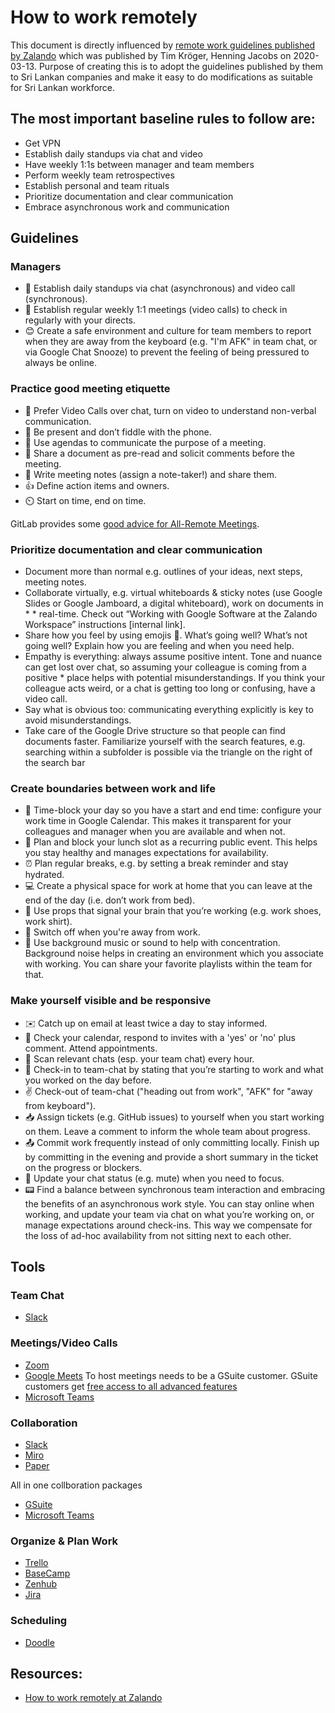 # How to work remotely

This document is directly influenced by [remote work guidelines published by Zalando](https://jobs.zalando.com/en/tech/blog/how-to-work-remotely-at-zalando/?gh_src=4n3gxh1) which was published by Tim Kröger, Henning Jacobs on 2020-03-13. Purpose of creating this is to adopt the guidelines published by them to Sri Lankan companies and make it easy to do modifications as suitable for Sri Lankan workforce.

## The most important baseline rules to follow are:

* Get VPN
* Establish daily standups via chat and video
* Have weekly 1:1s between manager and team members
* Perform weekly team retrospectives
* Establish personal and team rituals
* Prioritize documentation and clear communication
* Embrace asynchronous work and communication

## Guidelines


### Managers
* 💬 Establish daily standups via chat (asynchronous) and video call (synchronous).
* 👫 Establish regular weekly 1:1 meetings (video calls) to check in regularly with your directs.
* 😊 Create a safe environment and culture for team members to report when they are away from the keyboard (e.g. "I'm AFK" in team chat, or via Google Chat Snooze) to prevent the feeling of being pressured to always be online.

### Practice good meeting etiquette

* 🎥 Prefer Video Calls over chat, turn on video to understand non-verbal communication.
* 📵 Be present and don’t fiddle with the phone.
* 🤩 Use agendas to communicate the purpose of a meeting.
* 📄 Share a document as pre-read and solicit comments before the meeting.
* 📝 Write meeting notes (assign a note-taker!) and share them.
* 👍 Define action items and owners.
* ⏲️ Start on time, end on time.

GitLab provides some [good advice for All-Remote Meetings](https://about.gitlab.com/company/culture/all-remote/meetings/).

### Prioritize documentation and clear communication

* Document more than normal e.g. outlines of your ideas, next steps, meeting notes.
* Collaborate virtually, e.g. virtual whiteboards & sticky notes (use Google Slides or Google Jamboard, a digital whiteboard), work on documents in * * real-time. Check out “Working with Google Software at the Zalando Workspace” instructions [internal link].
* Share how you feel by using emojis 🤗. What’s going well? What’s not going well? Explain how you are feeling and when you need help.
* Empathy is everything: always assume positive intent. Tone and nuance can get lost over chat, so assuming your colleague is coming from a positive * place helps with potential misunderstandings. If you think your colleague acts weird, or a chat is getting too long or confusing, have a video call.
* Say what is obvious too: communicating everything explicitly is key to avoid misunderstandings.
* Take care of the Google Drive structure so that people can find documents faster. Familiarize yourself with the search features, e.g. searching within a subfolder is possible via the triangle on the right of the search bar

### Create boundaries between work and life

* 📅 Time-block your day so you have a start and end time: configure your work time in Google Calendar. This makes it transparent for your colleagues and manager when you are available and when not.
* 🍲 Plan and block your lunch slot as a recurring public event. This helps you stay healthy and manages expectations for availability.
* ⏰ Plan regular breaks, e.g. by setting a break reminder and stay hydrated.
* 💻 Create a physical space for work at home that you can leave at the end of the day (i.e. don’t work from bed).
* 💼 Use props that signal your brain that you’re working (e.g. work shoes, work shirt).
* 📴 Switch off when you're away from work.
* 🎵 Use background music or sound to help with concentration. Background noise helps in creating an environment which you associate with working. You can share your favorite playlists within the team for that.

### Make yourself visible and be responsive

* ✉️ Catch up on email at least twice a day to stay informed.
* 📅 Check your calendar, respond to invites with a 'yes' or 'no' plus comment. Attend appointments.
* 💬 Scan relevant chats (esp. your team chat) every hour.
* 👋 Check-in to team-chat by stating that you’re starting to work and what you worked on the day before. 
* ✌️ Check-out of team-chat ("heading out from work", "AFK" for "away from keyboard").
* 📥 Assign tickets (e.g. GitHub issues) to yourself when you start working on them. Leave a comment to inform the whole team about progress.
* 📤 Commit work frequently instead of only committing locally. Finish up by committing in the evening and provide a short summary in the ticket on the progress or blockers.
* 🔕 Update your chat status (e.g. mute) when you need to focus.
* 📟 Find a balance between synchronous team interaction and embracing the benefits of an asynchronous work style. You can stay online when working, and  update your team via chat on what you’re working on, or manage expectations around check-ins. This way we compensate for the loss of ad-hoc availability from not sitting next to each other.


## Tools

### Team Chat

* [Slack](https://slack.com/intl/en/)

### Meetings/Video Calls

* [Zoom](https://zoom.us/)
* [Google Meets](https://meet.google.com/_meet) To host meetings needs to be a GSuite customer. GSuite customers get [free access to all advanced features](https://www.thinkwithgoogle.com/marketing-resources/coronavirus-how-google-is-helping/)
* [Microsoft Teams](https://products.office.com/en-us/microsoft-teams/group-chat-software)

### Collaboration

* [Slack](https://slack.com/intl/en/)
* [Miro](https://miro.com/)
* [Paper](https://www.dropbox.com/paper)

All in one collboration packages

* [GSuite](https://gsuite.google.com/)
* [Microsoft Teams](https://products.office.com/en-us/microsoft-teams/group-chat-software)

### Organize & Plan Work

* [Trello](https://trello.com/)
* [BaseCamp](https://basecamp.com/)
* [Zenhub](https://www.zenhub.com/)
* [Jira](https://www.atlassian.com/software/jira)


### Scheduling

* [Doodle](https://doodle.com/en/features/)




## Resources:

* [How to work remotely at Zalando ](https://jobs.zalando.com/en/tech/blog/how-to-work-remotely-at-zalando/?gh_src=4n3gxh1)
